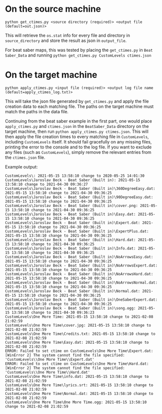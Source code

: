 # On the source machine

`python get_ctimes.py <source directory (required)> <output file (default=out.json)>`

This will retrieve the `os.stat` info for every file and directory in `source_directory` and store the result as json in `output_file`.

For beat saber maps, this was tested by placing the `get_ctimes.py` in `Beat Saber_Data` and running `python get_ctimes.py CustomLevels ctimes.json`

# On the target machine

`python apply_ctimes.py <input file (required)> <output log file name (default=apply_ctimes_log.txt)>`

This will take the json file generated by `get_ctimes.py` and apply the file creation data to each matching file. The paths on the target machine must match the paths in the data file.

Continuing from the beat saber example in the first part, one would place `apply_ctimes.py` and `ctimes.json` in the `BeatSaber_Data` directory on the target machine, then run `python apply_ctimes.py ctimes.json`. This will then apply the file creation times to every matching file in `CustomLevels`, including `CustomLevels` itself. It should fail gracefully on any missing files, printing the error to the console and to the log file. If you want to exclude any files (such as `CustomLevels`), simply remove the relevant entries from the `ctimes.json` file.

Example output:
```
CustomLevels\: 2021-05-15 13:58:10 change to 2020-05-25 14:01:30
CustomLevels\Jaroslav Beck - Beat Saber (Built in): 2021-05-15 13:58:10 change to 2021-04-30 09:36:27
CustomLevels\Jaroslav Beck - Beat Saber (Built in)\360DegreeEasy.dat: 2021-05-15 13:58:10 change to 2021-04-30 09:36:25
CustomLevels\Jaroslav Beck - Beat Saber (Built in)\90DegreeEasy.dat: 2021-05-15 13:58:10 change to 2021-04-30 09:36:25
CustomLevels\Jaroslav Beck - Beat Saber (Built in)\cover.png: 2021-05-15 13:58:10 change to 2021-04-30 09:36:25
CustomLevels\Jaroslav Beck - Beat Saber (Built in)\Easy.dat: 2021-05-15 13:58:10 change to 2021-04-30 09:36:25
CustomLevels\Jaroslav Beck - Beat Saber (Built in)\Expert.dat: 2021-05-15 13:58:10 change to 2021-04-30 09:36:25
CustomLevels\Jaroslav Beck - Beat Saber (Built in)\ExpertPlus.dat: 2021-05-15 13:58:10 change to 2021-04-30 09:36:25
CustomLevels\Jaroslav Beck - Beat Saber (Built in)\Hard.dat: 2021-05-15 13:58:10 change to 2021-04-30 09:36:25
CustomLevels\Jaroslav Beck - Beat Saber (Built in)\Info.dat: 2021-05-15 13:58:10 change to 2021-04-30 09:36:25
CustomLevels\Jaroslav Beck - Beat Saber (Built in)\NoArrowsEasy.dat: 2021-05-15 13:58:10 change to 2021-04-30 09:36:25
CustomLevels\Jaroslav Beck - Beat Saber (Built in)\NoArrowsExpert.dat: 2021-05-15 13:58:10 change to 2021-04-30 09:36:25
CustomLevels\Jaroslav Beck - Beat Saber (Built in)\NoArrowsHard.dat: 2021-05-15 13:58:10 change to 2021-04-30 09:36:25
CustomLevels\Jaroslav Beck - Beat Saber (Built in)\NoArrowsNormal.dat: 2021-05-15 13:58:10 change to 2021-04-30 09:36:25
CustomLevels\Jaroslav Beck - Beat Saber (Built in)\Normal.dat: 2021-05-15 13:58:10 change to 2021-04-30 09:36:25
CustomLevels\Jaroslav Beck - Beat Saber (Built in)\OneSaberExpert.dat: 2021-05-15 13:58:10 change to 2021-04-30 09:36:25
CustomLevels\Jaroslav Beck - Beat Saber (Built in)\song.ogg: 2021-05-15 13:58:10 change to 2021-04-30 09:36:23
CustomLevels\One More Time: 2021-05-15 13:58:10 change to 2021-02-08 21:02:59
CustomLevels\One More Time\cover.jpg: 2021-05-15 13:58:10 change to 2021-02-08 21:02:59
CustomLevels\One More Time\Credits.txt: 2021-05-15 13:58:10 change to 2021-02-08 21:02:59
CustomLevels\One More Time\Easy.dat: 2021-05-15 13:58:10 change to 2021-02-08 21:02:59
ERROR: Failed to set ctime on CustomLevels\One More Time\Expert.dat: [WinError 2] The system cannot find the file specified: 'CustomLevels\\One More Time\\Expert.dat'
ERROR: Failed to set ctime on CustomLevels\One More Time\Hard.dat: [WinError 2] The system cannot find the file specified: 'CustomLevels\\One More Time\\Hard.dat'
CustomLevels\One More Time\info.dat: 2021-05-15 13:58:10 change to 2021-02-08 21:02:59
CustomLevels\One More Time\lyrics.srt: 2021-05-15 13:58:10 change to 2021-02-08 21:02:59
CustomLevels\One More Time\Normal.dat: 2021-05-15 13:58:10 change to 2021-02-08 21:02:59
CustomLevels\One More Time\One More Time.ogg: 2021-05-15 13:58:10 change to 2021-02-08 21:02:59
```
